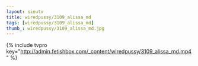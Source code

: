 ```yaml
--- 
layout: sieutv
title: wiredpussy/3109_alissa_md
tags: [wiredpussy/3109_alissa_md]
thumb_: wiredpussy/3109_alissa_md.jpg
---
```

{% include tvpro key="http://admin.fetishbox.com/_content/wiredpussy/3109_alissa_md.mp4" %} 

